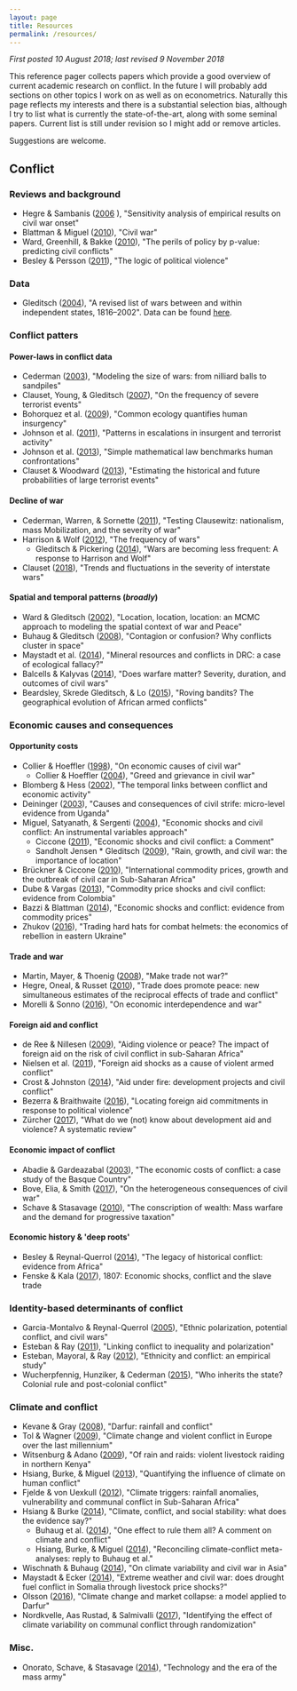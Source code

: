 ```yaml
---
layout: page
title: Resources
permalink: /resources/
---
```


*First posted 10 August 2018; last revised 9 November 2018*<br>

This reference pager collects papers which provide a good overview of current academic research on conflict. In the future I will probably add sections on other topics I work on as well as on econometrics. Naturally this page reflects my interests and there is a substantial selection bias, although I try to list what is currently the state-of-the-art, along with some seminal papers.
Current list is still under revision so I might add or remove articles. <br>

Suggestions are welcome. 

## Conflict

### Reviews and background
* Hegre & Sambanis ([2006](https://www.jstor.org/stable/pdf/27638504.pdf) ), "Sensitivity analysis of empirical results on civil war onset"
* Blattman & Miguel ([2010](https://www.jstor.org/stable/pdf/40651577.pdf)), "Civil war"
* Ward, Greenhill, & Bakke ([2010](http://journals.sagepub.com/doi/pdf/10.1177/0022343309356491)), "The perils of policy by p-value: predicting civil conflicts"
* Besley & Persson ([2011](https://www.jstor.org/stable/pdf/23015704.pdf)), "The logic of political violence"

### Data
* Gleditsch ([2004](https://www.tandfonline.com/doi/pdf/10.1080/03050620490492150)), "A revised list of wars between and within independent states, 1816–2002". Data can be found [here](http://ksgleditsch.com/expwar.html).

### Conflict patters

#### Power-laws in conflict data
* Cederman ([2003](https://www.jstor.org/stable/pdf/3118226.pdf)), "Modeling the size of wars: from nilliard balls to sandpiles"
* Clauset, Young, & Gleditsch ([2007](https://www.jstor.org/stable/pdf/27638538.pdf)), "On the frequency of severe terrorist events"
* Bohorquez et al. ([2009](http://www.uvm.edu/~pdodds/research/papers/others/2009/bohorquez2009a.pdf)), "Common ecology quantifies human insurgency"
* Johnson et al. ([2011](http://science.sciencemag.org/content/sci/333/6038/81.full.pdf)), "Patterns in escalations in insurgent and terrorist activity"
* Johnson et al. ([2013](https://www.nature.com/articles/srep03463)), "Simple mathematical law benchmarks human confrontations"
* Clauset & Woodward ([2013](https://projecteuclid.org/download/pdfview_1/euclid.aoas/1387823295)), "Estimating the historical and future probabilities of large terrorist events"

#### Decline of war
* Cederman, Warren, & Sornette ([2011](https://www.jstor.org/stable/pdf/23016228.pdf)), "Testing Clausewitz: nationalism, mass Mobilization, and the severity of war"
* Harrison & Wolf ([2012](https://www.jstor.org/stable/pdf/23271562.pdf)), "The frequency of wars"
    * Gleditsch & Pickering ([2014](https://bura.brunel.ac.uk/bitstream/2438/11601/2/Fulltext.pdf)), "Wars are becoming less frequent: A response to Harrison and Wolf"
* Clauset ([2018](http://advances.sciencemag.org/content/advances/4/2/eaao3580.full.pdf)), "Trends and fluctuations in the severity of interstate wars"

#### Spatial and temporal patterns (*broadly*)
* Ward & Gleditsch ([2002](https://www.jstor.org/stable/pdf/25791686.pdf)), "Location, location, location: an MCMC approach to modeling the spatial context of war and Peace"
* Buhaug & Gleditsch ([2008](https://www.jstor.org/stable/pdf/29734233.pdf)), "Contagion or confusion? Why conflicts cluster in space"
* Maystadt et al. ([2014](https://researchportal.port.ac.uk/portal/files/673252/SEKERIS_2014_cright_OEP_Mineral_Resources_and_Conflict_in_DRC.pdf)), "Mineral resources and conflicts in DRC: a case of ecological fallacy?"
* Balcells & Kalyvas ([2014](https://www.jstor.org/stable/pdf/24546209.pdf)), "Does warfare matter? Severity, duration, and outcomes of civil wars"
* Beardsley, Skrede Gleditsch, & Lo ([2015](http://repository.essex.ac.uk/13723/1/BGL_ISQ.pdf)), "Roving bandits? The geographical evolution of African armed conflicts"

### Economic causes and consequences

#### Opportunity costs 
* Collier & Hoeffler ([1998](https://www.jstor.org/stable/pdf/3488799.pdf)), "On economic causes of civil war"
    * Collier & Hoeffler ([2004](https://www.jstor.org/stable/pdf/3488799.pdf)), "Greed and grievance in civil war"
* Blomberg & Hess ([2002](https://www.jstor.org/stable/pdf/3176240.pdf)), "The temporal links between conflict and economic activity"
* Deininger ([2003](http://core.ac.uk/download/pdf/6243287.pdf)), "Causes and consequences of civil strife: micro-level evidence from Uganda"
* Miguel, Satyanath, & Sergenti ([2004](http://www.nber.org/ens/feldstein/Papers/_Paper__Economic_Shocks_and_Civil_Conflict.pdf)), "Economic shocks and civil conflict: An instrumental variables approach"
    * Ciccone ([2011](https://www.jstor.org/stable/pdf/41288656.pdf)), "Economic shocks and civil conflict: a Comment"
    * Sandholt Jensen * Gleditsch ([2009](https://www.tandfonline.com/doi/full/10.1080/10242690902868277)), "Rain, growth, and civil war: the importance of location"
* Brückner & Ciccone ([2010](https://www.jstor.org/stable/pdf/27765785.pdf)), "International commodity prices, growth and the outbreak of civil car in Sub-Saharan Africa"
* Dube & Vargas ([2013](https://www.jstor.org/stable/pdf/43551562.pdf)), "Commodity price shocks and civil conflict: evidence from Colombia"
* Bazzi & Blattman ([2014](https://www.jstor.org/stable/pdf/43189938.pdf)), "Economic shocks and conflict: evidence from commodity prices"
* Zhukov ([2016](https://scholar.harvard.edu/files/zhukov/files/2015_zhukov_jce_inpress.pdf)), "Trading hard hats for combat helmets: the economics of rebellion in eastern Ukraine"

#### Trade and war
* Martin, Mayer, & Thoenig ([2008](https://www.jstor.org/stable/pdf/20185058.pdf)), "Make trade not war?"
* Hegre, Oneal, & Russet ([2010](https://www.jstor.org/stable/pdf/20798962.pdf)), "Trade does promote peace: new simultaneous estimates of the reciprocal effects of trade and conflict"
* Morelli & Sonno ([2016](http://www.tommasosonno.com/docs/JEL_2017_MorelliSonno.pdf)), "On economic interdependence and war"

#### Foreign aid and conflict
* de Ree & Nillesen ([2009](https://dspace.library.uu.nl/bitstream/handle/1874/309916/06_09.pdf?sequence=1)), "Aiding violence or peace? The impact of foreign aid on the risk of civil conflict in sub-Saharan Africa"
* Nielsen et al. ([2011](https://www.jstor.org/stable/pdf/23025047.pdf)), "Foreign aid shocks as a cause of violent armed conflict"
* Crost & Johnston ([2014](https://www.jstor.org/stable/pdf/42920868.pdf)), "Aid under fire: development projects and civil conflict"
* Bezerra & Braithwaite ([2016](https://idp.springer.com/authorize/casa?redirect_uri=https://link.springer.com/article/10.1007/s11127-016-0377-9)), "Locating foreign aid commitments in response to political violence"
* Zürcher ([2017](https://www.sciencedirect.com/science/article/pii/S0305750X17301766)), "What do we (not) know about development aid and violence? A systematic review"

#### Economic impact of conflict
* Abadie & Gardeazabal ([2003](https://www.jstor.org/stable/pdf/3132164.pdf)), "The economic costs of conflict: a case study of the Basque Country"
* Bove, Elia, & Smith ([2017](https://academic.oup.com/oep/article-abstract/69/3/550/2907946)), "On the heterogeneous consequences of civil war"
* Schave & Stasavage ([2010](https://web.stanford.edu/group/scheve-research/cgi-bin/wordpress/wp-content/uploads/2013/08/ScheveStasavage_IO_2010.pdf)), "The conscription of wealth: Mass warfare and the demand for progressive taxation"

#### Economic history & 'deep roots'
* Besley & Reynal-Querrol ([2014](https://www.jstor.org/stable/pdf/43654375.pdf)), "The legacy of historical conflict: evidence from Africa"
* Fenske & Kala ([2017](https://www.sciencedirect.com/science/article/pii/S0304387816301031)), 1807: Economic shocks, conflict and the slave trade


### Identity-based determinants of conflict
* Garcia-Montalvo & Reynal-Querrol ([2005](https://www.jstor.org/stable/pdf/4132741.pdf)), "Ethnic polarization, potential conflict, and civil wars"
* Esteban & Ray ([2011](https://www.jstor.org/stable/pdf/23045901.pdf)), "Linking conflict to inequality and polarization"
* Esteban, Mayoral, & Ray ([2012](https://www.jstor.org/stable/pdf/23245457.pdf)), "Ethnicity and conflict: an empirical study"
* Wucherpfennig, Hunziker, & Cederman ([2015](https://www.jstor.org/stable/pdf/24877461.pdf)), "Who inherits the state? Colonial rule and post-colonial conflict"

### Climate and conflict
* Kevane & Gray ([2008](https://scholarcommons.scu.edu/cgi/viewcontent.cgi?article=1035&context=econ)), "Darfur: rainfall and conflict"
* Tol & Wagner ([2009](https://link.springer.com/content/pdf/10.1007/s10584-009-9659-2.pdf)), "Climate change and violent conflict in Europe over the last millennium"
* Witsenburg & Adano ([2009](https://www.tandfonline.com/doi/abs/10.1080/13698240903403915)), "Of rain and raids: violent livestock raiding in northern Kenya"
* Hsiang, Burke, & Miguel ([2013](http://science.sciencemag.org/content/sci/341/6151/1235367.full.pdf)), "Quantifying the influence of climate on human conflict"
* Fjelde & von Uexkull ([2012](https://www.sciencedirect.com/science/article/pii/S0962629812001072)), "Climate triggers: rainfall anomalies, vulnerability and communal conflict in Sub-Saharan Africa"
* Hsiang & Burke ([2014](https://link.springer.com/article/10.1007/s10584-013-0868-3)), "Climate, conflict, and social stability: what does the evidence say?"
    * Buhaug et al. ([2014](https://link.springer.com/article/10.1007/s10584-014-1266-1)), "One effect to rule them all? A comment on climate and conflict"
    * Hsiang, Burke, & Miguel ([2014](https://idp.springer.com/authorize/casa?redirect_uri=https://link.springer.com/article/10.1007/s10584-014-1276-z)), "Reconciling climate-conflict meta-analyses: reply to Buhaug et al."
* Wischnath & Buhaug ([2014](https://link.springer.com/article/10.1007/s10584-013-1004-0)), "On climate variability and civil war in Asia"
* Maystadt & Ecker ([2014](https://academic.oup.com/ajae/article/96/4/1157/2737500)), "Extreme weather and civil war: does drought fuel conflict in Somalia through livestock price shocks?"
* Olsson ([2016](https://www.mdpi.com/2073-4336/7/1/9htm)), "Climate change and market collapse: a model applied to Darfur"
* Nordkvelle, Aas Rustad, & Salmivalli ([2017](https://link.springer.com/article/10.1007/s10584-017-1914-3)), "Identifying the effect of climate variability on communal conflict through randomization"

### Misc. 
* Onorato, Schave, & Stasavage ([2014](https://pdfs.semanticscholar.org/5d37/cb688273a3df3e0441125297141e8f63c71e.pdf)), "Technology and the era of the mass army"


